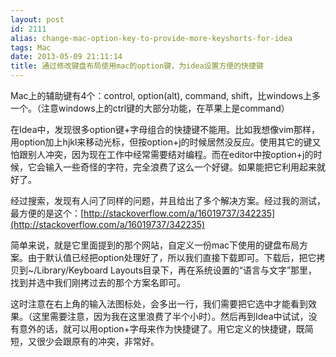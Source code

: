 ```yaml
---
layout: post
id: 2111
alias: change-mac-option-key-to-provide-more-keyshorts-for-idea
tags: Mac
date: 2013-05-09 21:11:14
title: 通过修改键盘布局使用mac的option键，为idea设置方便的快捷键
---
```


Mac上的辅助键有4个：control, option(alt), command, shift，比windows上多一个。（注意windows上的ctrl键的大部分功能，在苹果上是command）

在Idea中，发现很多option键+字母组合的快捷键不能用。比如我想像vim那样，用option加上hjkl来移动光标，但按option+j的时候居然没反应。使用其它的键又怕跟别人冲突，因为现在工作中经常需要结对编程。而在editor中按option+j的时候，它会输入一些奇怪的字符，完全浪费了这么一个好键。如果能把它利用起来就好了。

经过搜索，发现有人问了同样的问题，并且给出了多个解决方案。经过我的测试，最方便的是这个：[http://stackoverflow.com/a/16019737/342235](http://stackoverflow.com/a/16019737/342235)

简单来说，就是它里面提到的那个网站，自定义一份mac下使用的键盘布局方案。由于默认值已经把option处理好了，所以我们直接下载即可。下载后，把它拷贝到~/Library/Keyboard Layouts目录下，再在系统设置的“语言与文字”那里，找到并选中我们刚拷过去的那个方案名即可。

这时注意在右上角的输入法图标处，会多出一行，我们需要把它选中才能看到效果。（这里需要注意，因为我在这里浪费了半个小时）。然后再到Idea中试试，没有意外的话，就可以用option+字母来作为快捷键了。用它定义的快捷键，既简短，又很少会跟原有的冲突，非常好。
